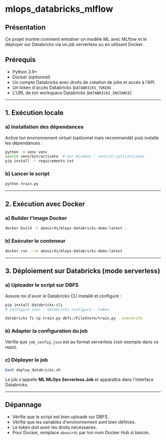 # mlops_databricks_mlflow

## Présentation
Ce projet montre comment entraîner un modèle ML avec MLflow et le déployer sur Databricks via un job serverless ou en utilisant Docker.

## Prérequis
- Python 3.9+
- Docker (optionnel)
- Un compte Databricks avec droits de création de jobs et accès à l'API
- Un token d'accès Databricks (`DATABRICKS_TOKEN`)
- L'URL de ton workspace Databricks (`DATABRICKS_INSTANCE`)

---

## 1. Exécution locale

### a) Installation des dépendances

Active ton environnement virtuel (optionnel mais recommandé) puis installe les dépendances :

```bash
python -m venv venv
source venv/bin/activate  # Sur Windows : venv\Scripts\activate
pip install -r requirements.txt
```

### b) Lancer le script

```bash
python train.py
```

---

## 2. Exécution avec Docker

### a) Builder l'image Docker

```bash
docker build -t abouirdi/mlops-databricks-demo:latest .
```

### b) Exécuter le conteneur

```bash
docker run --rm abouirdi/mlops-databricks-demo:latest
```

---

## 3. Déploiement sur Databricks (mode serverless)

### a) Uploader le script sur DBFS

Assure-toi d'avoir le Databricks CLI installé et configuré :

```bash
pip install databricks-cli
# Configure avec : databricks configure --token

databricks fs cp train.py dbfs:/FileStore/train.py --overwrite
```

### b) Adapter la configuration du job

Vérifie que `job_config.json` est au format serverless (voir exemple dans ce repo).

### c) Déployer le job

```bash
bash deploy_databricks.sh
```

Le job s'appelle **ML MLOps Serverless Job** et apparaîtra dans l'interface Databricks.

---

## Dépannage
- Vérifie que le script est bien uploadé sur DBFS.
- Vérifie que les variables d'environnement sont bien définies.
- Le token doit avoir les droits nécessaires.
- Pour Docker, remplace `abouirdi` par ton nom Docker Hub si besoin.
